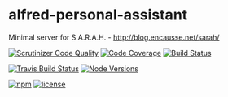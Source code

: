 alfred-personal-assistant
=========================

Minimal server for S.A.R.A.H. - http://blog.encausse.net/sarah/

[![Scrutinizer Code Quality](https://scrutinizer-ci.com/g/yoanm/alfred-personal-assistant/badges/quality-score.png?b=master)](https://scrutinizer-ci.com/g/yoanm/alfred-personal-assistant/?branch=master) [![Code Coverage](https://scrutinizer-ci.com/g/yoanm/alfred-personal-assistant/badges/coverage.png?b=master)](https://scrutinizer-ci.com/g/yoanm/alfred-personal-assistant/?branch=master) [![Build Status](https://scrutinizer-ci.com/g/yoanm/alfred-personal-assistant/badges/build.png?b=master)](https://scrutinizer-ci.com/g/yoanm/alfred-personal-assistant/build-status/master)

[![Travis Build Status](https://img.shields.io/travis/yoanm/alfred-personal-assistant/master.svg?label=travis)](https://travis-ci.org/yoanm/alfred-personal-assistant) [![Node Versions](https://img.shields.io/badge/node-6-8892BF.svg)](https://nodejs.org)

[![npm](https://img.shields.io/npm/v/alfred-personal-assistant.svg)](https://www.npmjs.com/package/alfred-personal-assistant) [![license](https://img.shields.io/npm/l/alfred-personal-assistant.svg)](https://www.npmjs.com/package/alfred-personal-assistant)
